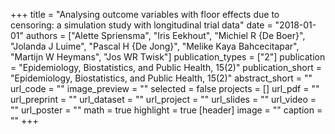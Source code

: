 +++
title = "Analysing outcome variables with floor effects due to censoring: a simulation study with longitudinal trial data"
date = "2018-01-01"
authors = ["Alette Spriensma", "Iris Eekhout", "Michiel R {De Boer}", "Jolanda J Luime", "Pascal H {De Jong}", "Melike Kaya Bahcecitapar", "Martijn W Heymans", "Jos WR Twisk"]
publication_types = ["2"]
publication = "Epidemiology, Biostatistics, and Public Health, 15(2)"
publication_short = "Epidemiology, Biostatistics, and Public Health, 15(2)"
abstract_short = ""
url_code = ""
image_preview = ""
selected = false
projects = []
url_pdf = ""
url_preprint = ""
url_dataset = ""
url_project = ""
url_slides = ""
url_video = ""
url_poster = ""
math = true
highlight = true
[header]
image = ""
caption = ""
+++
